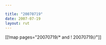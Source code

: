 ```yaml
---

title: "20070719"
date: 2007-07-19
layout: rut
---
```


[[!map pages="20070719/* and ! 20070719/*/*"]]
